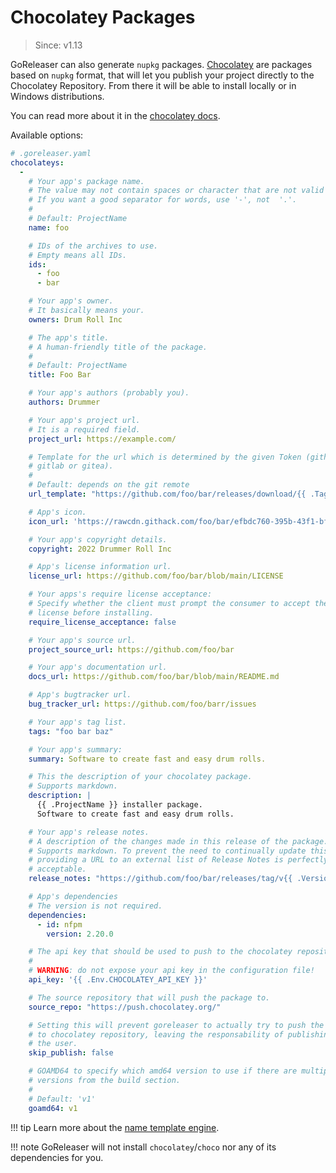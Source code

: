 # Chocolatey Packages

> Since: v1.13

GoReleaser can also generate `nupkg` packages.
[Chocolatey](http://chocolatey.org/) are packages based on `nupkg` format, that
will let you publish your project directly to the Chocolatey Repository. From
there it will be able to install locally or in Windows distributions.

You can read more about it in the [chocolatey docs](https://docs.chocolatey.org/).

Available options:

```yaml
# .goreleaser.yaml
chocolateys:
  -
    # Your app's package name.
    # The value may not contain spaces or character that are not valid for a URL.
    # If you want a good separator for words, use '-', not  '.'.
    #
    # Default: ProjectName
    name: foo

    # IDs of the archives to use.
    # Empty means all IDs.
    ids:
      - foo
      - bar

    # Your app's owner.
    # It basically means your.
    owners: Drum Roll Inc

    # The app's title.
    # A human-friendly title of the package.
    #
    # Default: ProjectName
    title: Foo Bar

    # Your app's authors (probably you).
    authors: Drummer

    # Your app's project url.
    # It is a required field.
    project_url: https://example.com/

    # Template for the url which is determined by the given Token (github,
    # gitlab or gitea).
    #
    # Default: depends on the git remote
    url_template: "https://github.com/foo/bar/releases/download/{{ .Tag }}/{{ .ArtifactName }}"

    # App's icon.
    icon_url: 'https://rawcdn.githack.com/foo/bar/efbdc760-395b-43f1-bf69-ba25c374d473/icon.png'

    # Your app's copyright details.
    copyright: 2022 Drummer Roll Inc

    # App's license information url.
    license_url: https://github.com/foo/bar/blob/main/LICENSE

    # Your apps's require license acceptance:
    # Specify whether the client must prompt the consumer to accept the package
    # license before installing.
    require_license_acceptance: false

    # Your app's source url.
    project_source_url: https://github.com/foo/bar

    # Your app's documentation url.
    docs_url: https://github.com/foo/bar/blob/main/README.md

    # App's bugtracker url.
    bug_tracker_url: https://github.com/foo/barr/issues

    # Your app's tag list.
    tags: "foo bar baz"

    # Your app's summary:
    summary: Software to create fast and easy drum rolls.

    # This the description of your chocolatey package.
    # Supports markdown.
    description: |
      {{ .ProjectName }} installer package.
      Software to create fast and easy drum rolls.

    # Your app's release notes.
    # A description of the changes made in this release of the package.
    # Supports markdown. To prevent the need to continually update this field,
    # providing a URL to an external list of Release Notes is perfectly
    # acceptable.
    release_notes: "https://github.com/foo/bar/releases/tag/v{{ .Version }}"

    # App's dependencies
    # The version is not required.
    dependencies:
      - id: nfpm
        version: 2.20.0

    # The api key that should be used to push to the chocolatey repository.
    #
    # WARNING: do not expose your api key in the configuration file!
    api_key: '{{ .Env.CHOCOLATEY_API_KEY }}'

    # The source repository that will push the package to.
    source_repo: "https://push.chocolatey.org/"

    # Setting this will prevent goreleaser to actually try to push the package
    # to chocolatey repository, leaving the responsability of publishing it to
    # the user.
    skip_publish: false

    # GOAMD64 to specify which amd64 version to use if there are multiple
    # versions from the build section.
    #
    # Default: 'v1'
    goamd64: v1
```

!!! tip
    Learn more about the [name template engine](/customization/templates/).

!!! note
    GoReleaser will not install `chocolatey`/`choco` nor any of its dependencies
    for you.
